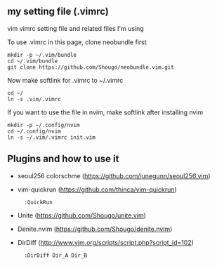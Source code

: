 ## my setting file (.vimrc)

vim vimrc setting file and related files I'm using

To use .vimrc in this page, clone neobundle first

	mkdir -p ~/.vim/bundle
	cd ~/.vim/bundle
	git clone https://github.com/Shougo/neobundle.vim.git

Now make softlink for .vimrc to ~/.vimrc

	cd ~/
	ln -s .vim/.vimrc

If you want to use the file in nvim, make softlink after installing nvim

	mkdir -p ~/.config/nvim
	cd ~/.config/nvim
	ln -s ~/.vim/.vimrc init.vim


## Plugins and how to use it

* seoul256 colorschme (https://github.com/junegunn/seoul256.vim)

* vim-quickrun (https://github.com/thinca/vim-quickrun)    

		:QuickRun


* Unite (https://github.com/Shougo/unite.vim)

* Denite.nvim (https://github.com/Shougo/denite.nvim)

* DirDiff (http://www.vim.org/scripts/script.php?script_id=102)

		:DirDiff Dir_A Dir_B
